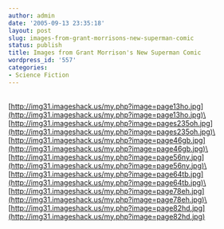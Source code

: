 ```yaml
---
author: admin
date: '2005-09-13 23:35:18'
layout: post
slug: images-from-grant-morrisons-new-superman-comic
status: publish
title: Images from Grant Morrison's New Superman Comic
wordpress_id: '557'
categories:
- Science Fiction
---
```


\
[http://img31.imageshack.us/my.php?image=page13ho.jpg](http://img31.imageshack.us/my.php?image=page13ho.jpg)\
[http://img31.imageshack.us/my.php?image=pages235oh.jpg](http://img31.imageshack.us/my.php?image=pages235oh.jpg)\
[http://img31.imageshack.us/my.php?image=page46gb.jpg](http://img31.imageshack.us/my.php?image=page46gb.jpg)\
[http://img31.imageshack.us/my.php?image=page56ny.jpg](http://img31.imageshack.us/my.php?image=page56ny.jpg)\
[http://img31.imageshack.us/my.php?image=page64tb.jpg](http://img31.imageshack.us/my.php?image=page64tb.jpg)\
[http://img31.imageshack.us/my.php?image=page78eh.jpg](http://img31.imageshack.us/my.php?image=page78eh.jpg)\
[http://img31.imageshack.us/my.php?image=page82hd.jpg](http://img31.imageshack.us/my.php?image=page82hd.jpg)
